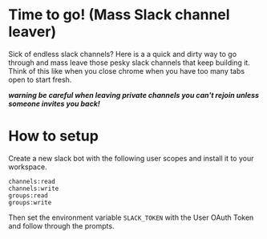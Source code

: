 # Time to go! (Mass Slack channel leaver)
Sick of endless slack channels? Here is a a quick and dirty way to go through and mass leave those pesky slack channels that keep building it. Think of this like when you close chrome when you have too many tabs open to start fresh. 

***warning be careful when leaving private channels you can't rejoin unless someone invites you back!***

# How to setup
Create a new slack bot with the following user scopes and install it to your workspace.

```
channels:read
channels:write
groups:read
groups:write
```

Then set the environment variable `SLACK_TOKEN` with the User OAuth Token and follow through the prompts.
